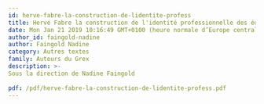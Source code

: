```yaml
---
id: herve-fabre-la-construction-de-lidentite-profess
title: Hervé Fabre la construction de l'identité professionnelle des éducateurs  
date: Mon Jan 21 2019 10:16:49 GMT+0100 (heure normale d’Europe centrale)
author_id: faingold-nadine
author: Faingold Nadine
category: Autres textes 
family: Auteurs du Grex
description: >-
Sous la direction de Nadine Faingold
 
pdf: /pdf/herve-fabre-la-construction-de-lidentite-profess.pdf
---
```

